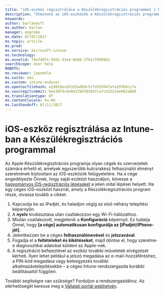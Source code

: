 ```yaml
---
title: "iOS-eszköz regisztrálása a Készülékregisztrációs programmal | Microsoft Docs"
description: "Útmutató az iOS-eszközök a Készülékregisztrációs programmal való regisztrálásához az Intune-ban"
keywords: 
author: barlanmsft
ms.author: barlan
manager: angrobe
ms.date: 07/07/2017
ms.topic: article
ms.prod: 
ms.service: microsoft-intune
ms.technology: 
ms.assetid: f4e7d87e-56d1-43e4-8e88-2f62cf0999e2
searchScope: User help
ROBOTS: 
ms.reviewer: japoehlm
ms.suite: ems
ms.custom: intune-enduser
ms.openlocfilehash: e29819ec65325ad69c51fd155047afa19769ccfa
ms.sourcegitcommit: bee30f4c9e04129d70305fcafc4152c6e062a8b0
ms.translationtype: HT
ms.contentlocale: hu-HU
ms.lasthandoff: 07/11/2017
---
```

# <a name="enroll-your-ios-device-in-intune-with-the-device-enrollment-program"></a>iOS-eszköz regisztrálása az Intune-ban a Készülékregisztrációs programmal

Az Apple Készülékregisztrációs programja olyan cégek és szervezetek számára érhető el, amelyek egyszerűbb kulcsrakész felhasználói élményt szeretnének biztosítani az iOS-eszközök felügyeletére. Ha a cége engedélyezte Önnek, hogy saját eszközt használjon, kövesse a [hagyományos iOS-regisztrációs lépéseket](enroll-your-device-in-intune-ios.md) a jelen oldal lépései helyett. Ha egy céges iOS-eszközt használ, amely a Készülékregisztrációs program része, olvassa tovább a cikket.

1.  Kapcsolja be az iPadjét, és haladjon végig az első néhány telepítési képernyőn.
2.  A **nyelv** kiválasztása után csatlakozzon egy Wi-Fi-hálózathoz.
3.  Miután csatlakozott, megjelenik a **Konfiguráció** képernyő. Ez tudatja Önnel, hogy **[a cége] automatikusan konfigurálja az [iPadjét/iPhone-ját].**
4.  Jelentkezzen be a céges **felhasználónevével** és **jelszavával**.
5.  Fogadja el a **feltételeket és kikötéseket**, majd döntse el, hogy szeretne-e diagnosztikai adatokat küldeni az Apple-nek.
6.  A regisztráció befejeztével az eszköz további műveletek elvégzését kérheti. Ilyen lehet például a jelszó megadása az e-mail-hozzáféréshez, a PIN-kód megadása vagy beleegyezés további alkalmazástelepítésekbe – a céges Intune-rendszergazda korábbi beállításaitól függően.

További segítségre van szüksége? Forduljon a rendszergazdához. Az elérhetőségét keresse meg a [Vállalati portál webhelyén](http://portal.manage.microsoft.com).
